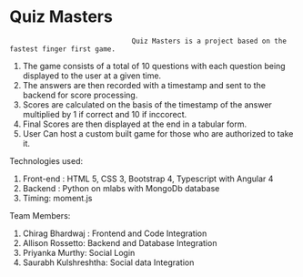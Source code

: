 #                                                            Quiz Masters
                                  Quiz Masters is a project based on the fastest finger first game.
                                  
1. The game consists of a total of 10 questions with each question being displayed to the user at a given time. 
2. The answers are then recorded with a timestamp and sent to the backend for score processing. 
3. Scores are calculated on the basis of the timestamp of the answer multiplied by 1 if correct and 10 if inccorect. 
4. Final Scores are then displayed at the end in a tabular form. 
5. User Can host a custom built game for those who are authorized to take it.

Technologies used:
1. Front-end : HTML 5, CSS 3, Bootstrap 4, Typescript with Angular 4
2. Backend : Python on mlabs with MongoDb database
3. Timing: moment.js

Team Members:
1. Chirag Bhardwaj : Frontend and Code Integration
2. Allison Rossetto: Backend and Database Integration
3. Priyanka Murthy: Social Login
4. Saurabh Kulshreshtha: Social data Integration

